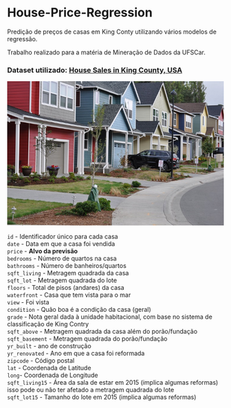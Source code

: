 # House-Price-Regression
Predição de preços de casas em King Conty utilizando vários modelos de regressão.

Trabalho realizado para a matéria de Mineração de Dados da UFSCar.

### Dataset utilizado: [House Sales in King County, USA](https://www.kaggle.com/harlfoxem/housesalesprediction) 

![king](king_county2.jpg)

`id` - Identificador único para cada casa  
`date` - Data em que a casa foi vendida  
`price` - **Alvo da previsão**   
`bedrooms` - Número de quartos na casa  
`bathrooms` - Número de banheiros/quartos    
`sqft_living` - Metragem quadrada da casa  
`sqft_lot` - Metragem quadrada do lote  
`floors` - Total de pisos (andares) da casa    
`waterfront` - Casa que tem vista para o mar   
`view` - Foi vista  
`condition` - Quão boa é a condição da casa (geral)    
`grade` - Nota geral dada à unidade habitacional, com base no sistema de classificação de King Contry    
`sqft_above` - Metragem quadrada da casa além do porão/fundação  
`sqft_basement` - Metragem quadrada do porão/fundação  
`yr_built` - ano de construção  
`yr_renovated` - Ano em que a casa foi reformada  
`zipcode` - Código postal  
`lat` - Coordenada de Latitude  
`long`- Coordenada de Longitude    
`sqft_living15` - Área da sala de estar em 2015 (implica algumas reformas) isso pode ou não ter afetado a metragem quadrada do lote  
`sqft_lot15` - Tamanho do lote em 2015 (implica algumas reformas)  
